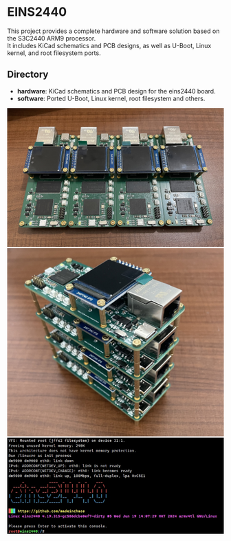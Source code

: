 # EINS2440

This project provides a complete hardware and software solution based on the S3C2440 ARM9 processor.  
It includes KiCad schematics and PCB designs, as well as U-Boot, Linux kernel, and root filesystem ports.

## Directory
- **hardware**: KiCad schematics and PCB design for the eins2440 board.
- **software**: Ported U-Boot, Linux kernel, root filesystem and others.

![pic-w100](hardware/images/5.jpg)
![pic-w100](hardware/images/6.jpg)
![pic-w100](software/rootfs/busybox-1.35.0/bootfs.png)